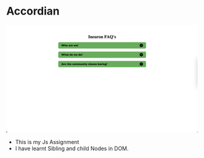 # Accordian

![alt](./Image/Project_1.png)

 -  This is my Js Assignment
 - I have learnt Sibling and child Nodes in DOM.
 
